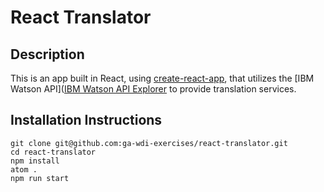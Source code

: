 # React Translator

## Description
This is an app built in React, using [create-react-app](https://www.npmjs.com/package/create-react-app), that utilizes the [IBM Watson API]([IBM Watson API Explorer](https://watson-api-explorer.mybluemix.net/) to provide translation services.

## Installation Instructions

```
git clone git@github.com:ga-wdi-exercises/react-translator.git
cd react-translator
npm install
atom .
npm run start
```
